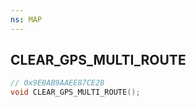 ```yaml
---
ns: MAP
---
```

## CLEAR_GPS_MULTI_ROUTE

```c
// 0x9E0AB9AAEE87CE28
void CLEAR_GPS_MULTI_ROUTE();
```

